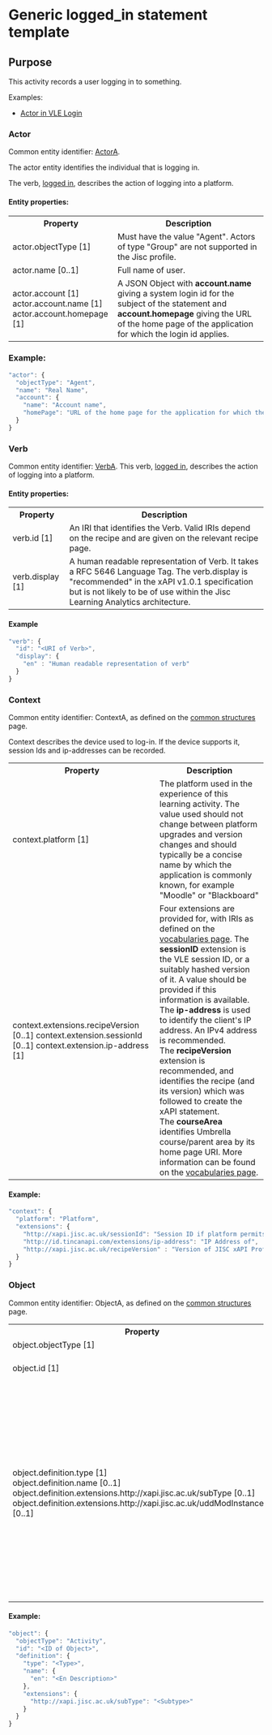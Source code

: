 # Generic logged_in statement template

## Purpose
This activity records a user logging in to something.

Examples:

- [Actor in VLE Login](/recipes/vle/login.md#actor)

### Actor
Common entity identifier: [ActorA](/common_structures.md#actora). 

The actor entity identifies the individual that is logging in.

The verb, [logged in](/vocabulary.md#logged-in), describes the action of logging into a platform.

#### Entity properties:

<table>
<tr><th>Property</th><th>Description</th></tr>
<tr>
<td>actor.objectType [1]</td><td>Must have the value "Agent". Actors of type "Group" are not supported in the Jisc profile.</td>
</tr>
<tr>
<td>actor.name [0..1]</td><td>Full name of user.</td>
</tr>
<tr>
<td>	
actor.account [1] <br/>
actor.account.name [1] <br/>
actor.account.homepage [1] <br/>
</td>
<td>A JSON Object with <b>account.name</b> giving a system login id for the subject of the statement and <b>account.homepage</b> giving the URL of the home page of the application for which the login id applies.</td></tr>
</table>

### Example:

``` Javascript
"actor": {
  "objectType": "Agent",
  "name": "Real Name",
  "account": {
    "name": "Account name",
    "homePage": "URL of the home page for the application for which the login id"
  }
}
```

### Verb
Common entity identifier: [VerbA](/common_structures.md#verba). This verb, [logged in](/vocabulary.md#logged-in), describes the action of logging into a platform.

#### Entity properties:


<table>
	<tr><th>Property</th><th>Description</th></tr>
	<tr>
		<td>verb.id [1]</td>
		<td>An IRI that identifies the Verb. Valid IRIs depend on the recipe and are given on the relevant recipe page.</td>
	</tr>
	<tr>
		<td>verb.display [1]</td>
		<td>A human readable representation of Verb. It takes a RFC 5646 Language Tag.  
		The verb.display is "recommended" in the xAPI v1.0.1 specification but is not likely to be of use within the Jisc Learning Analytics architecture.</td>
	</tr>
</table>

#### Example
``` javascript
"verb": {
  "id": "<URI of Verb>",
  "display": {
    "en" : "Human readable representation of verb"
  }
}
```

### Context
Common entity identifier: ContextA, as defined on the [common structures](/common_structures.md#contexta) page. 

Context describes the device used to log-in. If the device supports it, session Ids and ip-addresses can be recorded. 

<table>
<tr><th>Property</th><th>Description</th></tr>
	<tr><td>context.platform [1]</td>
	<td>The platform used in the experience of this learning activity. The value used should not change between platform upgrades and version changes and should typically be a concise name by which the application is commonly known, for example "Moodle" or "Blackboard"</td></tr>
	<tr><td>context.extensions.recipeVersion [0..1]
		 context.extension.sessionId [0..1]
		 context.extension.ip-address [1]
		 </td>
		<td>Four extensions are provided for, with IRIs as defined on the <a href="vocabulary.md#41-context-extensions">vocabularies page</a>.
  	  The <b>sessionID</b> extension is the VLE session ID, or a suitably hashed version of it. A value should be provided if this information is available.<br/>
    The <b>ip-address</b> is used to identify the client's IP address. An IPv4 address is recommended.<br/>
    The <b>recipeVersion</b> extension is recommended, and identifies the recipe (and its version) which was followed to create the xAPI statement. <br/>
	The <b>courseArea</b> identifies Umbrella course/parent area by its home page URI. More information can be found on the <a href="vocabulary.md#umbrella-course-area">vocabularies page</a>.
		</td></tr></table>
		
		
#### Example:
``` javascript
"context": {
  "platform": "Platform",
  "extensions": {
    "http://xapi.jisc.ac.uk/sessionId": "Session ID if platform permits",
    "http://id.tincanapi.com/extensions/ip-address": "IP Address of",
    "http://xapi.jisc.ac.uk/recipeVersion" : "Version of JISC xAPI Profile"
  }
}
```

### Object
Common entity identifier: ObjectA, as defined on the [common structures](/common_structures.md#objecta) page.

<table>
	<tr><th>Property</th><th>Description</th></tr>
	<tr>
		<td>object.objectType [1]</td>
		<td>The value must be "Activity".</td>
	</tr>
	<tr>
		<td>object.id [1]</td>
		<td>An identifier for the object of the xAPI statement. This must be unique (within a given platform) across all object types.</td>
	</tr>
		<tr>
		<td>object.definition.type [1]<br />
	object.definition.name [0..1]<br />
	object.definition.extensions.http://xapi.jisc.ac.uk/subType [0..1]<br />
	object.definition.extensions.http://xapi.jisc.ac.uk/uddModInstanceID [0..1]</td>
		<td>A JSON object comprising both standard xAPI attributes and the Jisc profile 'subType' and 'uddModInstanceID' extensions.<br/>
    The <b>type</b> indicates the type of the object of the statement. It is required and valid values are listed on the <a href="vocabulary.md#31-activity-types">vocabulary page</a>.<br/>
    The <b>name</b> is optional.<br/>
    The <b>subType</b> extension may be used to indicate the sub-type of this activity, if applicable for the recipe being used to create the statement. This qualifies the object.objectType, and is described on the [vocabularies](vocabulary.md#32-object-definition-extensions) page.<br />
    The <b>uddModInstanceID</b> extension records the module instance with which the learning activity is associated. It is not usually required and overlaps with context.extension.courseArea. [See issue 140](https://github.com/jiscdev/xapi/issues/140) </td>
	</tr>
	
</table>

#### Example:
``` javascript
"object": {
  "objectType": "Activity",
  "id": "<ID of Object>",
  "definition": {
    "type": "<Type>",
    "name": {
      "en": "<En Description>"
    },
    "extensions": {
      "http://xapi.jisc.ac.uk/subType": "<Subtype>"
    }
  }
}
```


